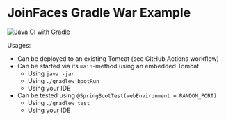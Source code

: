 # JoinFaces Gradle War Example

![Java CI with Gradle](https://github.com/joinfaces/joinfaces-gradle-war-example/workflows/Java%20CI%20with%20Gradle/badge.svg?branch=master)

Usages:
  - Can be deployed to an existing Tomcat (see GitHub Actions workflow)
  - Can be started via its `main`-method using an embedded Tomcat
    - Using `java -jar`
    - Using `./gradlew bootRun`
    - Using your IDE
  - Can be tested using `@SpringBootTest(webEnvironment = RANDOM_PORT)`
    - Using `./gradlew test`
    - Using your IDE
